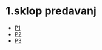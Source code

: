 # 1.sklop predavanj
- <a href="https://github.com/mindOfCaspian/zapiski/tree/main/tpo/I_sklop/p1">P1</a>
- <a href="https://github.com/mindOfCaspian/zapiski/tree/main/tpo/I_sklop/p2">P2</a>
- <a href="https://github.com/mindOfCaspian/zapiski/tree/main/tpo/I_sklop/P3">P3</a>
